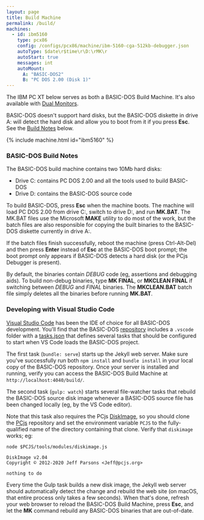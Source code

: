 ```yaml
---
layout: page
title: Build Machine
permalink: /build/
machines:
  - id: ibm5160
    type: pcx86
    config: /configs/pcx86/machine/ibm-5160-cga-512kb-debugger.json
    autoType: $date\r$time\r\D:\rMK\r
    autoStart: true
    messages: int
    autoMount:
      A: "BASIC-DOS2"
      B: "PC DOS 2.00 (Disk 1)"
---
```


The IBM PC XT below serves as both a BASIC-DOS Build Machine.
It's also available with [Dual Monitors](dual/).

BASIC-DOS doesn't support hard disks, but the BASIC-DOS diskette in drive A:
will detect the hard disk and allow you to boot from it if you press **Esc**.
See the [Build Notes](#basic-dos-build-notes) below.  

{% include machine.html id="ibm5160" %}

### BASIC-DOS Build Notes

The BASIC-DOS build machine contains two 10Mb hard disks:

  - Drive C: contains PC DOS 2.00 and all the tools used to build BASIC-DOS
  - Drive D: contains the BASIC-DOS source code

To build BASIC-DOS, press **Esc** when the machine boots.  The machine
will load PC DOS 2.00 from drive C:, switch to drive D:, and run **MK.BAT**.
The MK.BAT files use the Microsoft **MAKE** utility to do most of the work,
but the batch files are also responsible for copying the built binaries to the
BASIC-DOS diskette currently in drive A:.

If the batch files finish successfully, reboot the machine (press Ctrl-Alt-Del)
and then press **Enter** instead of **Esc** at the BASIC-DOS boot prompt; the
boot prompt only appears if BASIC-DOS detects a hard disk (or the PCjs Debugger
is present).

By default, the binaries contain *DEBUG* code (eg, assertions and debugging
aids).  To build non-debug binaries, type **MK FINAL**, or **MKCLEAN FINAL**
if switching between *DEBUG* and *FINAL* binaries.  The **MKCLEAN.BAT** batch
file simply deletes all the binaries before running **MK.BAT**.

### Developing with Visual Studio Code

[Visual Studio Code](https://code.visualstudio.com) has been the IDE of choice
for all BASIC-DOS development.  You'll find that the BASIC-DOS [repository](https://github.com/jeffpar/basicdos)
includes a `.vscode` folder with a [tasks.json](https://github.com/jeffpar/basicdos/blob/master/.vscode/tasks.json)
that defines several tasks that should be configured to start when VS Code loads
the BASIC-DOS project.

The first task (`bundle: serve`) starts up the Jekyll web server.  Make sure
you've successfully run both `npm install` and `bundle install` in your local
copy of the BASIC-DOS repository.  Once your server is installed and running,
verify you can access the BASIC-DOS Build Machine at `http://localhost:4040/build/`.

The second task (`gulp: watch`) starts several file-watcher tasks that rebuild
the BASIC-DOS source disk image whenever a BASIC-DOS source file has been changed
locally (eg, by the VS Code editor).

Note that this task also requires the PCjs [DiskImage](https://github.com/jeffpar/pcjs/tree/master/tools#pcjs-diskimage-utility),
so you should clone the [PCjs](https://github.com/jeffpar/pcjs) repository and set the
environment variable `PCJS` to the fully-qualified name of the directory containing
that clone.  Verify that `diskimage` works; eg:

    node $PCJS/tools/modules/diskimage.js

    DiskImage v2.04
    Copyright © 2012-2020 Jeff Parsons <Jeff@pcjs.org>

    nothing to do

Every time the Gulp task builds a new disk image, the Jekyll web server should
automatically detect the change and rebuild the web site (on macOS, that entire
process only takes a few seconds).  When that's done, refresh your web browser
to reload the BASIC-DOS Build Machine, press **Esc**, and let the **MK** command
rebuild any BASIC-DOS binaries that are out-of-date.
